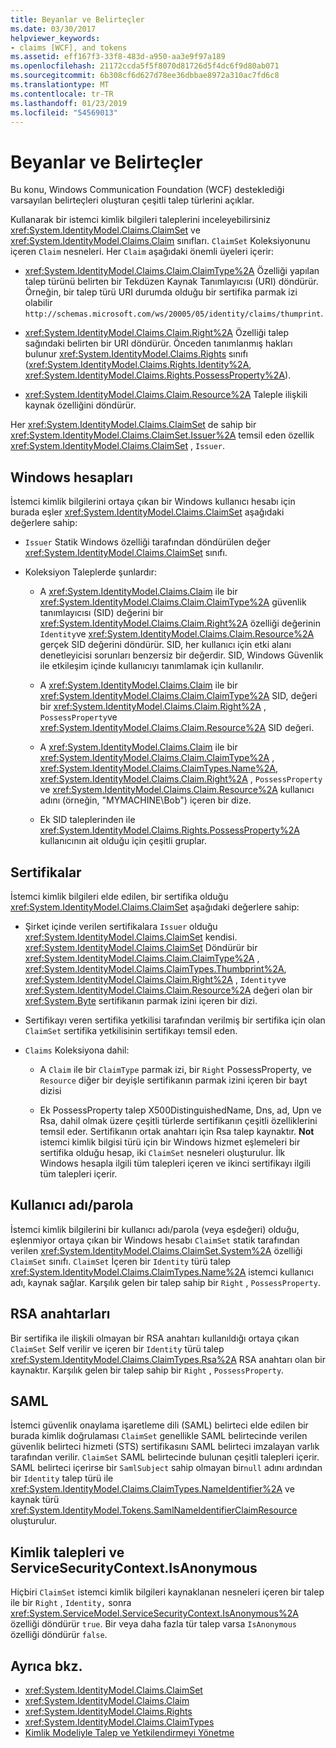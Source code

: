 ```yaml
---
title: Beyanlar ve Belirteçler
ms.date: 03/30/2017
helpviewer_keywords:
- claims [WCF], and tokens
ms.assetid: eff167f3-33f8-483d-a950-aa3e9f97a189
ms.openlocfilehash: 21172ccda5f5f8070d81726d5f4dc6f9d80ab071
ms.sourcegitcommit: 6b308cf6d627d78ee36dbbae8972a310ac7fd6c8
ms.translationtype: MT
ms.contentlocale: tr-TR
ms.lasthandoff: 01/23/2019
ms.locfileid: "54569013"
---
```

# <a name="claims-and-tokens"></a>Beyanlar ve Belirteçler
Bu konu, Windows Communication Foundation (WCF) desteklediği varsayılan belirteçleri oluşturan çeşitli talep türlerini açıklar.  
  
 Kullanarak bir istemci kimlik bilgileri taleplerini inceleyebilirsiniz <xref:System.IdentityModel.Claims.ClaimSet> ve <xref:System.IdentityModel.Claims.Claim> sınıfları. `ClaimSet` Koleksiyonunu içeren `Claim` nesneleri. Her `Claim` aşağıdaki önemli üyeleri içerir:  
  
-   <xref:System.IdentityModel.Claims.Claim.ClaimType%2A> Özelliği yapılan talep türünü belirten bir Tekdüzen Kaynak Tanımlayıcısı (URI) döndürür. Örneğin, bir talep türü URI durumda olduğu bir sertifika parmak izi olabilir `http://schemas.microsoft.com/ws/20005/05/identity/claims/thumprint`.  
  
-   <xref:System.IdentityModel.Claims.Claim.Right%2A> Özelliği talep sağındaki belirten bir URI döndürür. Önceden tanımlanmış hakları bulunur <xref:System.IdentityModel.Claims.Rights> sınıfı (<xref:System.IdentityModel.Claims.Rights.Identity%2A>, <xref:System.IdentityModel.Claims.Rights.PossessProperty%2A>).  
  
-   <xref:System.IdentityModel.Claims.Claim.Resource%2A> Taleple ilişkili kaynak özelliğini döndürür.  
  
 Her <xref:System.IdentityModel.Claims.ClaimSet> de sahip bir <xref:System.IdentityModel.Claims.ClaimSet.Issuer%2A> temsil eden özellik <xref:System.IdentityModel.Claims.ClaimSet> , `Issuer`.  
  
## <a name="windows-accounts"></a>Windows hesapları  
 İstemci kimlik bilgilerini ortaya çıkan bir Windows kullanıcı hesabı için burada eşler <xref:System.IdentityModel.Claims.ClaimSet> aşağıdaki değerlere sahip:  
  
-   `Issuer` Statik Windows özelliği tarafından döndürülen değer <xref:System.IdentityModel.Claims.ClaimSet> sınıfı.  
  
-   Koleksiyon Taleplerde şunlardır:  
  
    -   A <xref:System.IdentityModel.Claims.Claim> ile bir <xref:System.IdentityModel.Claims.Claim.ClaimType%2A> güvenlik tanımlayıcısı (SID) değerini bir <xref:System.IdentityModel.Claims.Claim.Right%2A> özelliği değerinin `Identity`ve <xref:System.IdentityModel.Claims.Claim.Resource%2A> gerçek SID değerini döndürür. SID, her kullanıcı için etki alanı denetleyicisi sorunları benzersiz bir değerdir. SID, Windows Güvenlik ile etkileşim içinde kullanıcıyı tanımlamak için kullanılır.  
  
    -   A <xref:System.IdentityModel.Claims.Claim> ile bir <xref:System.IdentityModel.Claims.Claim.ClaimType%2A> SID, değeri bir <xref:System.IdentityModel.Claims.Claim.Right%2A> , `PossessProperty`ve <xref:System.IdentityModel.Claims.Claim.Resource%2A> SID değeri.  
  
    -   A <xref:System.IdentityModel.Claims.Claim> ile bir <xref:System.IdentityModel.Claims.Claim.ClaimType%2A> , <xref:System.IdentityModel.Claims.ClaimTypes.Name%2A>, <xref:System.IdentityModel.Claims.Claim.Right%2A> , `PossessProperty` ve <xref:System.IdentityModel.Claims.Claim.Resource%2A> kullanıcı adını (örneğin, "MYMACHINE\Bob") içeren bir dize.  
  
    -   Ek SID taleplerinden ile <xref:System.IdentityModel.Claims.Rights.PossessProperty%2A> kullanıcının ait olduğu için çeşitli gruplar.  
  
## <a name="certificates"></a>Sertifikalar  
 İstemci kimlik bilgileri elde edilen, bir sertifika olduğu <xref:System.IdentityModel.Claims.ClaimSet> aşağıdaki değerlere sahip:  
  
-   Şirket içinde verilen sertifikalara `Issuer` olduğu <xref:System.IdentityModel.Claims.ClaimSet> kendisi. <xref:System.IdentityModel.Claims.ClaimSet> Döndürür bir <xref:System.IdentityModel.Claims.Claim.ClaimType%2A> , <xref:System.IdentityModel.Claims.ClaimTypes.Thumbprint%2A>, <xref:System.IdentityModel.Claims.Claim.Right%2A> , `Identity`ve <xref:System.IdentityModel.Claims.Claim.Resource%2A> değeri olan bir <xref:System.Byte> sertifikanın parmak izini içeren bir dizi.  
  
-   Sertifikayı veren sertifika yetkilisi tarafından verilmiş bir sertifika için olan `ClaimSet` sertifika yetkilisinin sertifikayı temsil eden.  
  
-   `Claims` Koleksiyona dahil:  
  
    -   A `Claim` ile bir `ClaimType` parmak izi, bir `Right` PossessProperty, ve `Resource` diğer bir deyişle sertifikanın parmak izini içeren bir bayt dizisi  
  
    -   Ek PossessProperty talep X500DistinguishedName, Dns, ad, Upn ve Rsa, dahil olmak üzere çeşitli türlerde sertifikanın çeşitli özelliklerini temsil eder. Sertifikanın ortak anahtarı için Rsa talep kaynaktır. **Not** istemci kimlik bilgisi türü için bir Windows hizmet eşlemeleri bir sertifika olduğu hesap, iki `ClaimSet` nesneleri oluşturulur. İlk Windows hesapla ilgili tüm talepleri içeren ve ikinci sertifikayı ilgili tüm talepleri içerir.  
  
## <a name="user-namepassword"></a>Kullanıcı adı/parola  
 İstemci kimlik bilgilerini bir kullanıcı adı/parola (veya eşdeğeri) olduğu, eşlenmiyor ortaya çıkan bir Windows hesabı `ClaimSet` statik tarafından verilen <xref:System.IdentityModel.Claims.ClaimSet.System%2A> özelliği `ClaimSet` sınıfı. `ClaimSet` İçeren bir `Identity` türü talep <xref:System.IdentityModel.Claims.ClaimTypes.Name%2A> istemci kullanıcı adı, kaynak sağlar. Karşılık gelen bir talep sahip bir `Right` , `PossessProperty`.  
  
## <a name="rsa-keys"></a>RSA anahtarları  
 Bir sertifika ile ilişkili olmayan bir RSA anahtarı kullanıldığı ortaya çıkan `ClaimSet` Self verilir ve içeren bir `Identity` türü talep <xref:System.IdentityModel.Claims.ClaimTypes.Rsa%2A> RSA anahtarı olan bir kaynaktır. Karşılık gelen bir talep sahip bir `Right` , `PossessProperty`.  
  
## <a name="saml"></a>SAML  
 İstemci güvenlik onaylama işaretleme dili (SAML) belirteci elde edilen bir burada kimlik doğrulaması `ClaimSet` genellikle SAML belirtecinde verilen güvenlik belirteci hizmeti (STS) sertifikasını SAML belirteci imzalayan varlık tarafından verilir. `ClaimSet` SAML belirtecinde bulunan çeşitli talepleri içerir. SAML belirteci içerirse bir `SamlSubject` sahip olmayan bir`null` adını ardından bir `Identity` talep türü ile <xref:System.IdentityModel.Claims.ClaimTypes.NameIdentifier%2A> ve kaynak türü <xref:System.IdentityModel.Tokens.SamlNameIdentifierClaimResource> oluşturulur.  
  
## <a name="identity-claims-and-servicesecuritycontextisanonymous"></a>Kimlik talepleri ve ServiceSecurityContext.IsAnonymous  
 Hiçbiri `ClaimSet` istemci kimlik bilgileri kaynaklanan nesneleri içeren bir talep ile bir `Right` , `Identity,` sonra <xref:System.ServiceModel.ServiceSecurityContext.IsAnonymous%2A> özelliği döndürür `true`. Bir veya daha fazla tür talep varsa `IsAnonymous` özelliği döndürür `false`.  
  
## <a name="see-also"></a>Ayrıca bkz.
- <xref:System.IdentityModel.Claims.ClaimSet>
- <xref:System.IdentityModel.Claims.Claim>
- <xref:System.IdentityModel.Claims.Rights>
- <xref:System.IdentityModel.Claims.ClaimTypes>
- [Kimlik Modeliyle Talep ve Yetkilendirmeyi Yönetme](../../../../docs/framework/wcf/feature-details/managing-claims-and-authorization-with-the-identity-model.md)
